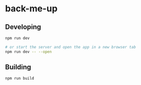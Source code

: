 # back-me-up

## Developing

```bash
npm run dev

# or start the server and open the app in a new browser tab
npm run dev -- --open
```

## Building

```bash
npm run build
```
